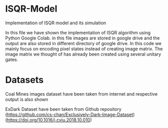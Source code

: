 # ISQR-Model
Implementation of ISQR model and its simulation

In this file we have shown the implementation of ISQR algorithm using Python Google Colab. in this file images are stored in google drive and the output are also stored in different directory of google drive. In this code we mainly focus on encoding pixel states instead of creating image matrix. The image matrix we thought of has already been created using several unitary gates. 


# Datasets

Coal Mines images dataset have been taken from internet and respective output is also shown 

ExDark Dataset have been taken from Github repository (https://github.com/cs-chan/Exclusively-Dark-Image-Dataset)(https://doi.org/10.1016/j.cviu.2018.10.010)



